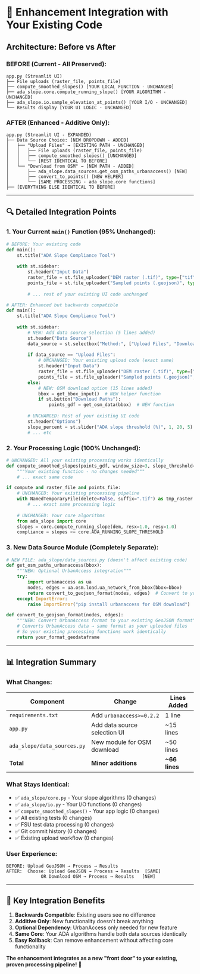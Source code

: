 # 🔧 **Enhancement Integration with Your Existing Code**

## **Architecture: Before vs After**

### **BEFORE (Current - All Preserved)**:
```
app.py (Streamlit UI)
├── File uploads (raster_file, points_file) 
├── compute_smoothed_slopes() [YOUR LOCAL FUNCTION - UNCHANGED]
├── ada_slope.core.compute_running_slope() [YOUR ALGORITHM - UNCHANGED]
├── ada_slope.io.sample_elevation_at_points() [YOUR I/O - UNCHANGED]
└── Results display [YOUR UI LOGIC - UNCHANGED]
```

### **AFTER (Enhanced - Additive Only)**:
```
app.py (Streamlit UI - EXPANDED)
├── Data Source Choice: [NEW DROPDOWN - ADDED]
│   ├── "Upload Files" → [EXISTING PATH - UNCHANGED]
│   │   ├── File uploads (raster_file, points_file) 
│   │   ├── compute_smoothed_slopes() [UNCHANGED]
│   │   └── [REST IDENTICAL TO BEFORE]
│   └── "Download from OSM" → [NEW PATH - ADDED]
│       ├── ada_slope.data_sources.get_osm_paths_urbanaccess() [NEW]
│       ├── convert_to_points() [NEW HELPER]
│       └── [SAME PROCESSING - ada_slope.core functions]
├── [EVERYTHING ELSE IDENTICAL TO BEFORE]
```

---

## **🔍 Detailed Integration Points**

### **1. Your Current `main()` Function (95% Unchanged)**:

```python
# BEFORE: Your existing code
def main():
    st.title("ADA Slope Compliance Tool")
    
    with st.sidebar:
        st.header("Input Data")
        raster_file = st.file_uploader("DEM raster (.tif)", type=["tif"])
        points_file = st.file_uploader("Sampled points (.geojson)", type=["geojson"])
        
        # ... rest of your existing UI code unchanged
```

```python
# AFTER: Enhanced but backwards compatible  
def main():
    st.title("ADA Slope Compliance Tool")
    
    with st.sidebar:
        # NEW: Add data source selection (5 lines added)
        st.header("Data Source")
        data_source = st.selectbox("Method:", ["Upload Files", "Download from OSM"])
        
        if data_source == "Upload Files":
            # UNCHANGED: Your existing upload code (exact same)
            st.header("Input Data")
            raster_file = st.file_uploader("DEM raster (.tif)", type=["tif"])
            points_file = st.file_uploader("Sampled points (.geojson)", type=["geojson"])
        else:
            # NEW: OSM download option (15 lines added)
            bbox = get_bbox_input()  # NEW helper function
            if st.button("Download Paths"):
                points_gdf = get_osm_data(bbox)  # NEW function
        
        # UNCHANGED: Rest of your existing UI code
        st.header("Options") 
        slope_percent = st.slider("ADA slope threshold (%)", 1, 20, 5)
        # ... etc
```

### **2. Your Processing Logic (100% Unchanged)**:

```python
# UNCHANGED: All your existing processing works identically
def compute_smoothed_slopes(points_gdf, window_size=3, slope_threshold=None):
    """Your existing function - no changes needed"""
    # ... exact same code

if compute and raster_file and points_file:
    # UNCHANGED: Your existing processing pipeline
    with NamedTemporaryFile(delete=False, suffix=".tif") as tmp_raster:
        # ... exact same processing logic
        
    # UNCHANGED: Your core algorithms  
    from ada_slope import core
    slopes = core.compute_running_slope(dem, resx=1.0, resy=1.0)
    compliance = slopes <= core.ADA_RUNNING_SLOPE_THRESHOLD
```

### **3. New Data Source Module (Completely Separate)**:

```python
# NEW FILE: ada_slope/data_sources.py (doesn't affect existing code)
def get_osm_paths_urbanaccess(bbox):
    """NEW: Optional UrbanAccess integration"""
    try:
        import urbanaccess as ua
        nodes, edges = ua.osm.load.ua_network_from_bbox(bbox=bbox) 
        return convert_to_geojson_format(nodes, edges)  # Convert to your format
    except ImportError:
        raise ImportError("pip install urbanaccess for OSM download")

def convert_to_geojson_format(nodes, edges):
    """NEW: Convert UrbanAccess format to your existing GeoJSON format"""
    # Converts UrbanAccess data → same format as your uploaded files
    # So your existing processing functions work identically
    return your_format_geodataframe
```

---

## **📊 Integration Summary**

### **What Changes**:
| Component | Change | Lines Added |
|-----------|---------|-------------|
| `requirements.txt` | Add `urbanaccess>=0.2.2` | 1 line |
| `app.py` | Add data source selection UI | ~15 lines |
| `ada_slope/data_sources.py` | New module for OSM download | ~50 lines |
| **Total** | **Minor additions** | **~66 lines** |

### **What Stays Identical**:
- ✅ `ada_slope/core.py` - Your slope algorithms (0 changes)
- ✅ `ada_slope/io.py` - Your I/O functions (0 changes)  
- ✅ `compute_smoothed_slopes()` - Your app logic (0 changes)
- ✅ All existing tests (0 changes)
- ✅ FSU test data processing (0 changes)
- ✅ Git commit history (0 changes)
- ✅ Existing upload workflow (0 changes)

### **User Experience**:
```
BEFORE: Upload GeoJSON → Process → Results
AFTER:  Choose: Upload GeoJSON → Process → Results  [SAME]
             OR Download OSM → Process → Results   [NEW]
```

---

## **🎯 Key Integration Benefits**

1. **Backwards Compatible**: Existing users see no difference
2. **Additive Only**: New functionality doesn't break anything
3. **Optional Dependency**: UrbanAccess only needed for new feature
4. **Same Core**: Your ADA algorithms handle both data sources identically
5. **Easy Rollback**: Can remove enhancement without affecting core functionality

**The enhancement integrates as a new "front door" to your existing, proven processing pipeline!** 🚀
